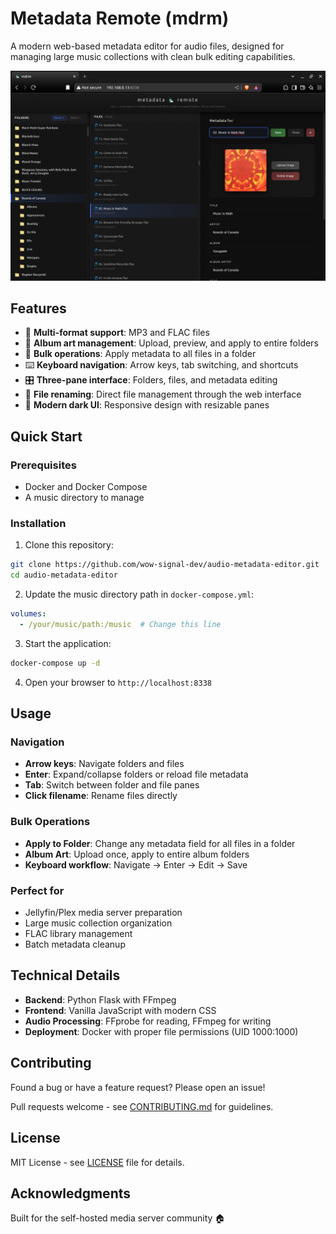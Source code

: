 # Metadata Remote (mdrm)

A modern web-based metadata editor for audio files, designed for managing large music collections with clean bulk editing capabilities.

![Screenshot](screenshots/main-interface.png)

## Features

- 🎵 **Multi-format support**: MP3 and FLAC files
- 🎨 **Album art management**: Upload, preview, and apply to entire folders
- 📁 **Bulk operations**: Apply metadata to all files in a folder
- ⌨️ **Keyboard navigation**: Arrow keys, tab switching, and shortcuts
- 🎛️ **Three-pane interface**: Folders, files, and metadata editing
- 🔄 **File renaming**: Direct file management through the web interface
- 🌙 **Modern dark UI**: Responsive design with resizable panes

## Quick Start

### Prerequisites
- Docker and Docker Compose
- A music directory to manage

### Installation

1. Clone this repository:
```bash
git clone https://github.com/wow-signal-dev/audio-metadata-editor.git
cd audio-metadata-editor
```

2. Update the music directory path in `docker-compose.yml`:
```yaml
volumes:
  - /your/music/path:/music  # Change this line
```

3. Start the application:
```bash
docker-compose up -d
```

4. Open your browser to `http://localhost:8338`

## Usage

### Navigation
- **Arrow keys**: Navigate folders and files
- **Enter**: Expand/collapse folders or reload file metadata
- **Tab**: Switch between folder and file panes
- **Click filename**: Rename files directly

### Bulk Operations
- **Apply to Folder**: Change any metadata field for all files in a folder
- **Album Art**: Upload once, apply to entire album folders
- **Keyboard workflow**: Navigate → Enter → Edit → Save

### Perfect for
- Jellyfin/Plex media server preparation
- Large music collection organization
- FLAC library management
- Batch metadata cleanup

## Technical Details

- **Backend**: Python Flask with FFmpeg
- **Frontend**: Vanilla JavaScript with modern CSS
- **Audio Processing**: FFprobe for reading, FFmpeg for writing
- **Deployment**: Docker with proper file permissions (UID 1000:1000)

## Contributing

Found a bug or have a feature request? Please open an issue!

Pull requests welcome - see [CONTRIBUTING.md](CONTRIBUTING.md) for guidelines.

## License

MIT License - see [LICENSE](LICENSE) file for details.

## Acknowledgments

Built for the self-hosted media server community 🏠
